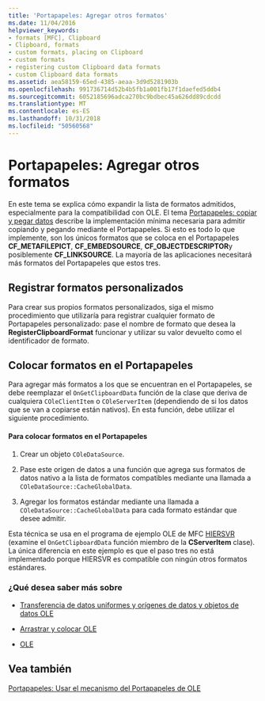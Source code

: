 ```yaml
---
title: 'Portapapeles: Agregar otros formatos'
ms.date: 11/04/2016
helpviewer_keywords:
- formats [MFC], Clipboard
- Clipboard, formats
- custom formats, placing on Clipboard
- custom formats
- registering custom Clipboard data formats
- custom Clipboard data formats
ms.assetid: aea58159-65ed-4385-aeaa-3d9d5281903b
ms.openlocfilehash: 991736714d52b4b5fb1a001fb17f1daefed5ddb4
ms.sourcegitcommit: 6052185696adca270bc9bdbec45a626dd89cdcdd
ms.translationtype: MT
ms.contentlocale: es-ES
ms.lasthandoff: 10/31/2018
ms.locfileid: "50560568"
---
```

# <a name="clipboard-adding-other-formats"></a>Portapapeles: Agregar otros formatos

En este tema se explica cómo expandir la lista de formatos admitidos, especialmente para la compatibilidad con OLE. El tema [Portapapeles: copiar y pegar datos](../mfc/clipboard-copying-and-pasting-data.md) describe la implementación mínima necesaria para admitir copiando y pegando mediante el Portapapeles. Si esto es todo lo que implemente, son los únicos formatos que se coloca en el Portapapeles **CF_METAFILEPICT**, **CF_EMBEDSOURCE**, **CF_OBJECTDESCRIPTOR**y posiblemente **CF_LINKSOURCE**. La mayoría de las aplicaciones necesitará más formatos del Portapapeles que estos tres.

##  <a name="_core_registering_custom_formats"></a> Registrar formatos personalizados

Para crear sus propios formatos personalizados, siga el mismo procedimiento que utilizaría para registrar cualquier formato de Portapapeles personalizado: pase el nombre de formato que desea la **RegisterClipboardFormat** funcionar y utilizar su valor devuelto como el identificador de formato.

##  <a name="_core_placing_formats_on_the_clipboard"></a> Colocar formatos en el Portapapeles

Para agregar más formatos a los que se encuentran en el Portapapeles, se debe reemplazar el `OnGetClipboardData` función de la clase que deriva de cualquiera `COleClientItem` o `COleServerItem` (dependiendo de si los datos que se van a copiarse están nativos). En esta función, debe utilizar el siguiente procedimiento.

#### <a name="to-place-formats-on-the-clipboard"></a>Para colocar formatos en el Portapapeles

1. Crear un objeto `COleDataSource`.

1. Pase este origen de datos a una función que agrega sus formatos de datos nativo a la lista de formatos compatibles mediante una llamada a `COleDataSource::CacheGlobalData`.

1. Agregar los formatos estándar mediante una llamada a `COleDataSource::CacheGlobalData` para cada formato estándar que desee admitir.

Esta técnica se usa en el programa de ejemplo OLE de MFC [HIERSVR](../visual-cpp-samples.md) (examine el `OnGetClipboardData` función miembro de la **CServerItem** clase). La única diferencia en este ejemplo es que el paso tres no está implementado porque HIERSVR es compatible con ningún otros formatos estándares.

### <a name="what-do-you-want-to-know-more-about"></a>¿Qué desea saber más sobre

- [Transferencia de datos uniformes y orígenes de datos y objetos de datos OLE](../mfc/data-objects-and-data-sources-ole.md)

- [Arrastrar y colocar OLE](../mfc/drag-and-drop-ole.md)

- [OLE](../mfc/ole-background.md)

## <a name="see-also"></a>Vea también

[Portapapeles: Usar el mecanismo del Portapapeles de OLE](../mfc/clipboard-using-the-ole-clipboard-mechanism.md)

